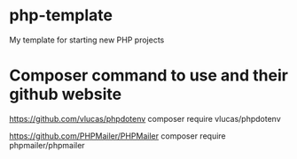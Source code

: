 # php-template
My template for starting new PHP projects

# Composer command to use and their github website
https://github.com/vlucas/phpdotenv
composer require vlucas/phpdotenv 

https://github.com/PHPMailer/PHPMailer
composer require phpmailer/phpmailer

